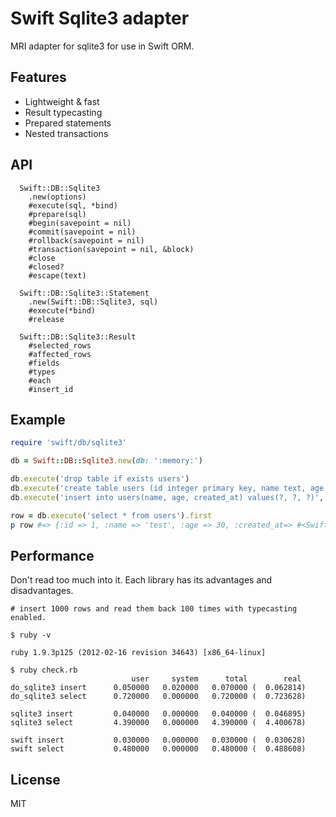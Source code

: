 # Swift Sqlite3 adapter

MRI adapter for sqlite3 for use in Swift ORM.

## Features

* Lightweight & fast
* Result typecasting
* Prepared statements
* Nested transactions

## API

```
  Swift::DB::Sqlite3
    .new(options)
    #execute(sql, *bind)
    #prepare(sql)
    #begin(savepoint = nil)
    #commit(savepoint = nil)
    #rollback(savepoint = nil)
    #transaction(savepoint = nil, &block)
    #close
    #closed?
    #escape(text)

  Swift::DB::Sqlite3::Statement
    .new(Swift::DB::Sqlite3, sql)
    #execute(*bind)
    #release

  Swift::DB::Sqlite3::Result
    #selected_rows
    #affected_rows
    #fields
    #types
    #each
    #insert_id
```

## Example

```ruby
require 'swift/db/sqlite3'

db = Swift::DB::Sqlite3.new(db: ':memory:')

db.execute('drop table if exists users')
db.execute('create table users (id integer primary key, name text, age integer, created_at datetime)')
db.execute('insert into users(name, age, created_at) values(?, ?, ?)', 'test', 30, Time.now.utc)

row = db.execute('select * from users').first
p row #=> {:id => 1, :name => 'test', :age => 30, :created_at=> #<Swift::DateTime>}
```

## Performance

Don't read too much into it. Each library has its advantages and disadvantages.

```
# insert 1000 rows and read them back 100 times with typecasting enabled.

$ ruby -v

ruby 1.9.3p125 (2012-02-16 revision 34643) [x86_64-linux]

$ ruby check.rb
                           user     system      total        real
do_sqlite3 insert      0.050000   0.020000   0.070000 (  0.062814)
do_sqlite3 select      0.720000   0.000000   0.720000 (  0.723628)

sqlite3 insert         0.040000   0.000000   0.040000 (  0.046895)
sqlite3 select         4.390000   0.000000   4.390000 (  4.400678)

swift insert           0.030000   0.000000   0.030000 (  0.030628)
swift select           0.480000   0.000000   0.480000 (  0.488608)
```

## License

MIT
